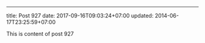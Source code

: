 ---
title: Post 927
date: 2017-09-16T09:03:24+07:00
updated: 2014-06-17T23:25:59+07:00

This is content of post 927